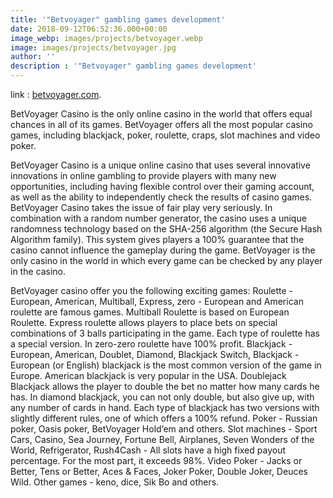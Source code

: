 ```yaml
---
title: '"Betvoyager" gambling games development'
date: 2018-09-12T06:52:36.000+00:00
image_webp: images/projects/betvoyager.webp
image: images/projects/betvoyager.jpg
author: ''
description : '"Betvoyager" gambling games development'
---
```

link : [betvoyager.com](https://betvoyager.com).

BetVoyager Casino is the only online casino in the world that offers equal chances in all of its games. BetVoyager offers all the most popular casino games, including blackjack, poker, roulette, craps, slot machines and video poker.

BetVoyager Casino is a unique online casino that uses several innovative innovations in online gambling to provide players with many new opportunities, including having flexible control over their gaming account, as well as the ability to independently check the results of casino games. BetVoyager Casino takes the issue of fair play very seriously. In combination with a random number generator, the casino uses a unique randomness technology based on the SHA-256 algorithm (the Secure Hash Algorithm family). This system gives players a 100% guarantee that the casino cannot influence the gameplay during the game. BetVoyager is the only casino in the world in which every game can be checked by any player in the casino.

BetVoyager casino offer you the following exciting games:
Roulette - European, American, Multiball, Express, zero - European and American roulette are famous games. Multiball Roulette is based on European Roulette. Express roulette allows players to place bets on special combinations of 3 balls participating in the game. Each type of roulette has a special version. In zero-zero roulette have 100% profit.
Blackjack - European, American, Doublet, Diamond, Blackjack Switch, Blackjack - European (or English) blackjack is the most common version of the game in Europe. American blackjack is very popular in the USA. Doublejack Blackjack allows the player to double the bet no matter how many cards he has. In diamond blackjack, you can not only double, but also give up, with any number of cards in hand. Each type of blackjack has two versions with slightly different rules, one of which offers a 100% refund.
Poker - Russian poker, Oasis poker, BetVoyager Hold’em and others.
Slot machines - Sport Cars, Casino, Sea Journey, Fortune Bell, Airplanes, Seven Wonders of the World, Refrigerator, Rush4Cash - All slots have a high fixed payout percentage. For the most part, it exceeds 98%.
Video Poker - Jacks or Better, Tens or Better, Aces & Faces, Joker Poker, Double Joker, Deuces Wild.
Other games - keno, dice, Sik Bo and others.